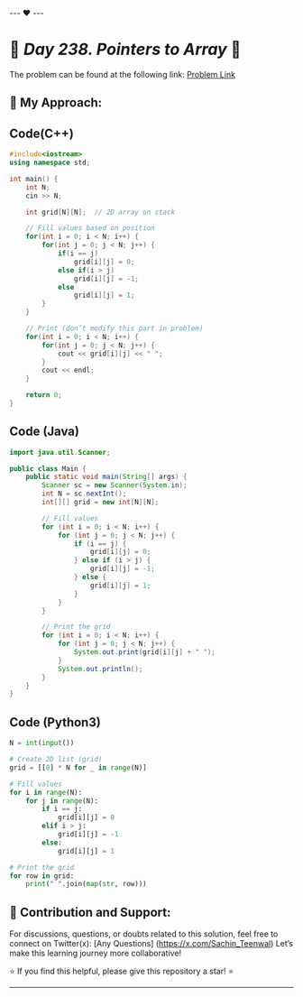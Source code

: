 --- ❤️ ---

# 🚀 _Day 238. Pointers to Array_ 🧠


The problem can be found at the following link: [Problem Link](https://www.interviewbit.com/problems/pointers-to-array/)

## 🎯 **My Approach:**


## Code(C++)
```cpp
#include<iostream>
using namespace std;

int main() {
    int N;
    cin >> N;

    int grid[N][N];  // 2D array on stack

    // Fill values based on position
    for(int i = 0; i < N; i++) {
        for(int j = 0; j < N; j++) {
            if(i == j)
                grid[i][j] = 0;
            else if(i > j)
                grid[i][j] = -1;
            else
                grid[i][j] = 1;
        }
    }

    // Print (don’t modify this part in problem)
    for(int i = 0; i < N; i++) {
        for(int j = 0; j < N; j++) {
            cout << grid[i][j] << " ";
        }
        cout << endl;
    }

    return 0;
}

```

## Code (Java)

```java
import java.util.Scanner;

public class Main {
    public static void main(String[] args) {
        Scanner sc = new Scanner(System.in);
        int N = sc.nextInt();
        int[][] grid = new int[N][N];

        // Fill values
        for (int i = 0; i < N; i++) {
            for (int j = 0; j < N; j++) {
                if (i == j) {
                    grid[i][j] = 0;
                } else if (i > j) {
                    grid[i][j] = -1;
                } else {
                    grid[i][j] = 1;
                }
            }
        }

        // Print the grid
        for (int i = 0; i < N; i++) {
            for (int j = 0; j < N; j++) {
                System.out.print(grid[i][j] + " ");
            }
            System.out.println();
        }
    }
}

```

## Code (Python3)

```python
N = int(input())

# Create 2D list (grid)
grid = [[0] * N for _ in range(N)]

# Fill values
for i in range(N):
    for j in range(N):
        if i == j:
            grid[i][j] = 0
        elif i > j:
            grid[i][j] = -1
        else:
            grid[i][j] = 1

# Print the grid
for row in grid:
    print(" ".join(map(str, row)))

```



## 🎯 **Contribution and Support:**

For discussions, questions, or doubts related to this solution, feel free to connect on Twitter(x): [Any Questions] (https://x.com/Sachin_Teenwal) Let’s make this learning journey more collaborative!

⭐ If you find this helpful, please give this repository a star! ⭐

---
